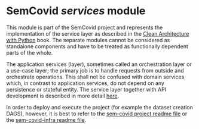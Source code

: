 # SemCovid *services* module

This module is part of the SemCovid project and represents the implementation of the service layer as described in the [Clean Architecture with Python](https://www.cosmicpython.com/book/introduction.html) book. The separate modules cannot be considered as standalone components and have to be treated as functionally dependent parts of the whole.

The application services (layer), sometimes called an orchestration layer or a use-case layer; the primary job is to handle requests from outside and orchestrate operations. This shall not be confused with domain services which, in contrast to application services, do not depend on any persistence or stateful entity. The service layer together with API development is described in more detail [here](https://www.cosmicpython.com/book/chapter_04_service_layer.html).

In order to deploy and execute the project (for example the dataset creation DAGS), however, it is best to refer to the [sem-covid project readme file](https://github.com/meaningfy-ws/sem-covid) or the [sem-covid-infra readme file](https://github.com/meaningfy-ws/sem-covid-infra).